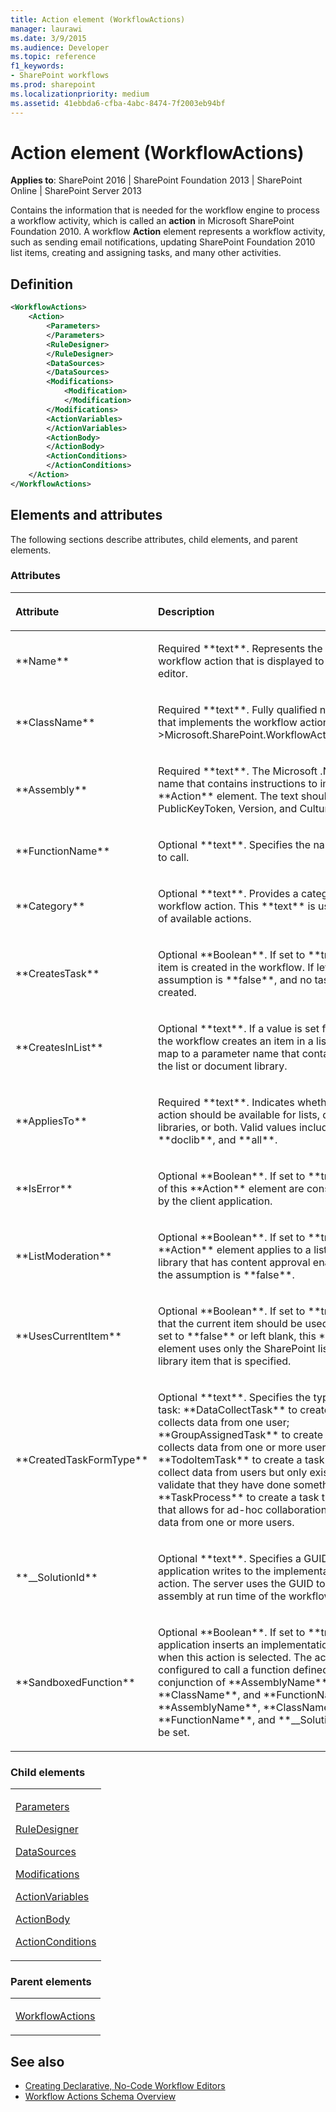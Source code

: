 ```yaml
---
title: Action element (WorkflowActions)
manager: laurawi
ms.date: 3/9/2015
ms.audience: Developer
ms.topic: reference
f1_keywords:
- SharePoint workflows
ms.prod: sharepoint
ms.localizationpriority: medium
ms.assetid: 41ebbda6-cfba-4abc-8474-7f2003eb94bf
---
```


# Action element (WorkflowActions)

**Applies to**: SharePoint 2016 | SharePoint Foundation 2013 | SharePoint Online | SharePoint Server 2013

Contains the information that is needed for the workflow engine to process a workflow activity, which is called an **action** in Microsoft SharePoint Foundation 2010. A workflow **Action** element represents a workflow activity, such as sending email notifications, updating SharePoint Foundation 2010 list items, creating and assigning tasks, and many other activities.

## Definition

```XML
<WorkflowActions>
    <Action>
        <Parameters>
        </Parameters>
        <RuleDesigner>
        </RuleDesigner>
        <DataSources>
        </DataSources>
        <Modifications>
            <Modification>
            </Modification>
        </Modifications>
        <ActionVariables>
        </ActionVariables>
        <ActionBody>
        </ActionBody>
        <ActionConditions>
        </ActionConditions>
    </Action>
</WorkflowActions>
```


## Elements and attributes

The following sections describe attributes, child elements, and parent elements.

### Attributes

<table>
<thead>
<tr class="header">
<th align="left"><p>Attribute</p></th>
<th align="left"><p>Description</p></th>
</tr>
</thead>
<tbody>
<tr class="odd">
<td align="left"><p>**Name**</p></td>
<td align="left"><p>Required **text**. Represents the description of the workflow action that is displayed to the workflow editor.</p></td>
</tr>
<tr class="even">
<td align="left"><p>**ClassName**</p></td>
<td align="left"><p>Required **text**. Fully qualified name of the class that implements the workflow action; for example, >Microsoft.SharePoint.WorkflowActions.EmailActivity.</p></td>
</tr>
<tr class="odd">
<td align="left"><p>**Assembly**</p></td>
<td align="left"><p>Required **text**. The Microsoft .NET assembly name that contains instructions to implement the **Action** element. The text should include the PublicKeyToken, Version, and Culture.</p></td>
</tr>
<tr class="even">
<td align="left"><p>**FunctionName**</p></td>
<td align="left"><p>Optional **text**. Specifies the name of a function to call.</p></td>
</tr>
<tr class="odd">
<td align="left"><p>**Category**</p></td>
<td align="left"><p>Optional **text**. Provides a category for the workflow action. This **text** is used to filter the list of available actions.</p></td>
</tr>
<tr class="even">
<td align="left"><p>**CreatesTask**</p></td>
<td align="left"><p>Optional **Boolean**. If set to **true**, a task list item is created in the workflow. If left blank, the assumption is **false**, and no task list items are created.</p></td>
</tr>
<tr class="odd">
<td align="left"><p>**CreatesInList**</p></td>
<td align="left"><p>Optional **text**. If a value is set for this attribute, the workflow creates an item in a list. Values must map to a parameter name that contains the **ID** of the list or document library.</p></td>
</tr>
<tr class="even">
<td align="left"><p>**AppliesTo**</p></td>
<td align="left"><p>Required **text**. Indicates whether this workflow action should be available for lists, document libraries, or both. Valid values include **list**, **doclib**, and **all**.</p></td>
</tr>
<tr class="odd">
<td align="left"><p>**IsError**</p></td>
<td align="left"><p>Optional **Boolean**. If set to **true**, instances of this **Action** element are considered an error by the client application.</p></td>
</tr>
<tr class="even">
<td align="left"><p>**ListModeration**</p></td>
<td align="left"><p>Optional **Boolean**. If set to **true**, this **Action** element applies to a list or document library that has content approval enabled. If left blank, the assumption is **false**.</p></td>
</tr>
<tr class="odd">
<td align="left"><p>**UsesCurrentItem**</p></td>
<td align="left"><p>Optional **Boolean**. If set to **true**, indicates that the current item should be used or modified. If set to **false** or left blank, this **Action** element uses only the SharePoint list or document library item that is specified.</p></td>
</tr>
<tr class="even">
<td align="left"><p>**CreatedTaskFormType**</p></td>
<td align="left"><p>Optional **text**. Specifies the type of a created task: **DataCollectTask** to create a task that collects data from one user; **GroupAssignedTask** to create a task that collects data from one or more users; **TodoItemTask** to create a task that does not collect data from users but only exists for a user to validate that they have done something; or **TaskProcess** to create a task that has a form that allows for ad-hoc collaboration and might collect data from one or more users.</p></td>
</tr>
<tr class="odd">
<td align="left"><p>**__SolutionId**</p></td>
<td align="left"><p>Optional **text**. Specifies a GUID that the client application writes to the implementation-specific action. The server uses the GUID to help locate the assembly at run time of the workflow.</p></td>
</tr>
<tr class="even">
<td align="left"><p>**SandboxedFunction**</p></td>
<td align="left"><p>Optional **Boolean**. If set to **true**, the client application inserts an implementation-specific action when this action is selected. The action should be configured to call a function defined by the conjunction of **AssemblyName**, **ClassName**, and **FunctionName**. If set, **AssemblyName**, **ClassName**, **FunctionName**, and **__SolutionId** must also be set.</p></td>
</tr>
</tbody>
</table>

### Child elements

<table>
<tbody>
<tr class="odd">
<td align="left"><p><a href="parameters-element-workflowinfo.md">Parameters</a></p>
<p><a href="ruledesigner-element-workflowinfo.md">RuleDesigner</a></p>
<p><a href="datasources-element-workflowinfo.md">DataSources</a></p>
<p><a href="modifications-element-workflowinfo.md">Modifications</a></p>
<p><a href="actionvariables-element-workflowinfo.md">ActionVariables</a></p>
<p><a href="actionbody-element-workflowinfo.md">ActionBody</a></p>
<p><a href="actionconditions-element-workflowinfo.md">ActionConditions</a></p></td>
</tr>
</tbody>
</table>


### Parent elements

<table>
<tbody>
<tr class="odd">
<td align="left"><p><a href="workflowactions-element-workflowactions.md">WorkflowActions</a></p></td>
</tr>
</tbody>
</table>

## See also

- [Creating Declarative, No-Code Workflow Editors](https://msdn.microsoft.com/library/60dfda8d-e724-4d7d-9578-aa239c362dcf(Office.15).aspx)
- [Workflow Actions Schema Overview](https://msdn.microsoft.com/library/25da07cb-b228-43f2-9cdf-c8c71c3eabbb(Office.15).aspx)








